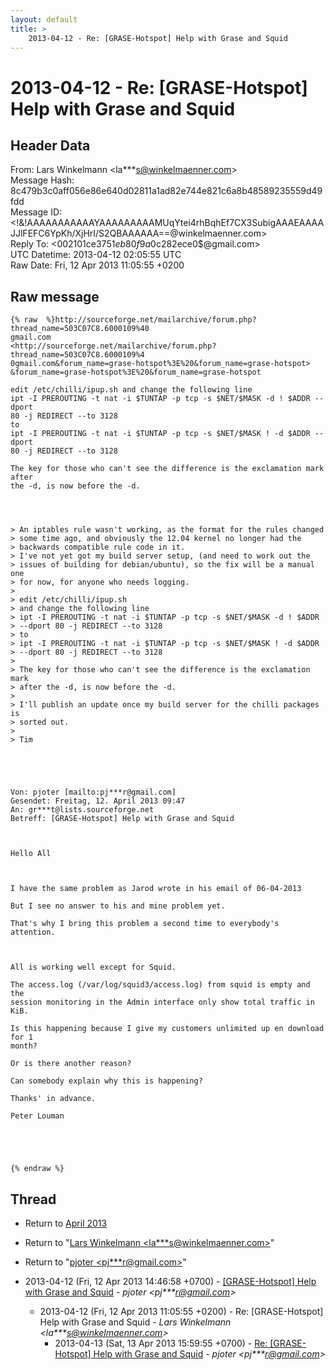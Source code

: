 ```yaml
---
layout: default
title: >
    2013-04-12 - Re: [GRASE-Hotspot] Help with Grase and Squid
---
```


# 2013-04-12 - Re: [GRASE-Hotspot] Help with Grase and Squid

## Header Data

From: Lars Winkelmann \<la***s@winkelmaenner.com\><br>
Message Hash: 8c479b3c0aff056e86e640d02811a1ad82e744e821c6a8b48589235559d49fdd<br>
Message ID: \<!&!AAAAAAAAAAAYAAAAAAAAAMUqYtei4rhBqhEf7CX3SubigAAAEAAAAJJlFEFC6YpKh/XjHrI/S2QBAAAAAA==@winkelmaenner.com\><br>
Reply To: \<002101ce3751$eb80f9a0$c282ece0$@gmail.com\><br>
UTC Datetime: 2013-04-12 02:05:55 UTC<br>
Raw Date: Fri, 12 Apr 2013 11:05:55 +0200<br>

## Raw message

```
{% raw  %}http://sourceforge.net/mailarchive/forum.php?thread_name=503C07C8.6000109%40
gmail.com
<http://sourceforge.net/mailarchive/forum.php?thread_name=503C07C8.6000109%4
0gmail.com&forum_name=grase-hotspot%3E%20&forum_name=grase-hotspot>
&forum_name=grase-hotspot%3E%20&forum_name=grase-hotspot
 
edit /etc/chilli/ipup.sh and change the following line
ipt -I PREROUTING -t nat -i $TUNTAP -p tcp -s $NET/$MASK -d ! $ADDR --dport
80 -j REDIRECT --to 3128
to
ipt -I PREROUTING -t nat -i $TUNTAP -p tcp -s $NET/$MASK ! -d $ADDR --dport
80 -j REDIRECT --to 3128
 
The key for those who can't see the difference is the exclamation mark after
the -d, is now before the -d.
 

 

> An iptables rule wasn't working, as the format for the rules changed
> some time ago, and obviously the 12.04 kernel no longer had the
> backwards compatible rule code in it.
> I've not yet got my build server setup, (and need to work out the
> issues of building for debian/ubuntu), so the fix will be a manual one
> for now, for anyone who needs logging.
> 
> edit /etc/chilli/ipup.sh
> and change the following line
> ipt -I PREROUTING -t nat -i $TUNTAP -p tcp -s $NET/$MASK -d ! $ADDR
> --dport 80 -j REDIRECT --to 3128
> to
> ipt -I PREROUTING -t nat -i $TUNTAP -p tcp -s $NET/$MASK ! -d $ADDR
> --dport 80 -j REDIRECT --to 3128
> 
> The key for those who can't see the difference is the exclamation mark
> after the -d, is now before the -d.
> 
> I'll publish an update once my build server for the chilli packages is
> sorted out.
> 
> Tim

 

 

Von: pjoter [mailto:pj***r@gmail.com] 
Gesendet: Freitag, 12. April 2013 09:47
An: gr***t@lists.sourceforge.net
Betreff: [GRASE-Hotspot] Help with Grase and Squid

 

Hello All

 

I have the same problem as Jarod wrote in his email of 06-04-2013

But I see no answer to his and mine problem yet.

That's why I bring this problem a second time to everybody's attention.

 

All is working well except for Squid.

The access.log (/var/log/squid3/access.log) from squid is empty and the
session monitoring in the Admin interface only show total traffic in KiB.

Is this happening because I give my customers unlimited up en download for 1
month?

Or is there another reason?

Can somebody explain why this is happening?   

Thanks' in advance.

Peter Louman

 

 

{% endraw %}
```

## Thread

+ Return to [April 2013](/archive/2013/04)

+ Return to "[Lars Winkelmann <la***s<span>@</span>winkelmaenner.com>](/authors/la___s_at_winkelmaenner_com)"
+ Return to "[pjoter <pj***r<span>@</span>gmail.com>](/authors/pj___r_at_gmail_com)"

+ 2013-04-12 (Fri, 12 Apr 2013 14:46:58 +0700) - [[GRASE-Hotspot] Help with Grase and Squid](/archive/2013/04/7cbc900a91746526630210b31ee0bf2fe40bb12e2740e650f9b768ee7e714266) - _pjoter \<pj***r@gmail.com\>_
  + 2013-04-12 (Fri, 12 Apr 2013 11:05:55 +0200) - Re: [GRASE-Hotspot] Help with Grase and Squid - _Lars Winkelmann \<la***s@winkelmaenner.com\>_
    + 2013-04-13 (Sat, 13 Apr 2013 15:59:55 +0700) - [Re: [GRASE-Hotspot] Help with Grase and Squid](/archive/2013/04/306c5af8b4d8c1593600cb19d4133c36ef3fc593adbb8f5fbcd0643e023a0e73) - _pjoter \<pj***r@gmail.com\>_

